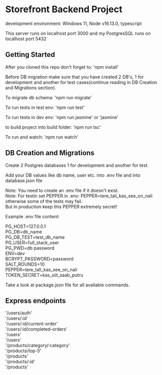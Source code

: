 # Storefront Backend Project
development environment: Windows 11, Node v16.13.0, typescript

This server runs on localhost port 3000 and my PostgresSQL runs on localhost port 5432

## Getting Started
After you cloned this repo don't forget to: 'npm install'

Before DB migration make sure that you have created 2 DB's, 1 for development and another for test cases(continue reading in DB Creation and Migrations section).

To migrate db schema: 'npm run migrate'

To run tests in test env: 'npm run test'

To run tests in dev env: 'npm run jasmine' or 'jasmine'

to build project into build folder: 'npm run tsc'

To run and watch: 'npm run watch'

## DB Creation and Migrations
Create 2 Postgres databases 1 for development and another for test.

Add your DB values like db name, user etc. into .env file and into database.json file

Note: You need to create an .env file if it doesn't exist.  <br/>
Note: For testin set PEPPER in .env: PEPPER=tere_tali_kas_see_on_nali otherwise some of the tests may fail. <br/>
But in production keep this PEPPER extremely secret!

Example .env file content:

PG_HOST=127.0.0.1  <br/>
PG_DB=db_name  <br/>
PG_DB_TEST=test_db_name  <br/>
PG_USER=full_stack_user  <br/>
PG_PWD=db password  <br/>
ENV=dev  <br/>
BCRYPT_PASSWORD=password  <br/>
SALT_ROUNDS=10  <br/>
PEPPER=tere_tali_kas_see_on_nali  <br/>
TOKEN_SECRET=kas_siit_saab_putru  <br/>

Take a look at package.json file for all available commands.

## Express endpoints

'/users/auth'  <br/>
'/users/:id'  <br/>
'/users/:id/current-order'  <br/>
'/users/:id/completed-orders'  <br/>
'/users'  <br/>
'/users'  <br/>
'/products/category/:category'  <br/>
'/products/top-5'  <br/>
'/products'  <br/>
'/products/:id'  <br/>
'/products'  <br/>